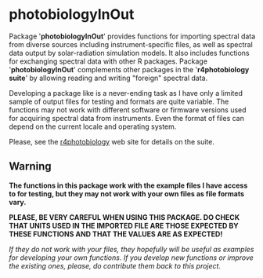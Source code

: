 # photobiologyInOut #

Package '**photobiologyInOut**' provides functions for importing spectral data from diverse sources including instrument-specific files, as well as spectral data output by solar-radiation simulation models. It also includes functions for exchanging spectral data with other R packages. Package '**photobiologyInOut**' complements other packages in the '**r4photobiology suite**' by allowing reading and writing "foreign" spectral data.

Developing a package like is a never-ending task as I have only a limited sample of output files for testing and formats are quite variable. The functions may not work with different software or firmware versions used for acquiring spectral data from instruments. Even the format of files can depend on the current locale and operating system.

Please, see the [r4photobiology](http://www.r4photobiology.info) web site for details on the suite.

## Warning

**The functions in this package work with the example files I have access to for testing, but they may not work with your own files as file formats vary.**

**PLEASE, BE VERY CAREFUL WHEN USING THIS PACKAGE. DO CHECK THAT UNITS USED IN THE IMPORTED FILE ARE THOSE EXPECTED BY THESE FUNCTIONS AND THAT THE VALUES ARE AS EXPECTED!**

_If they do not work with your files, they hopefully will be useful as examples for developing your own functions. If you develop new functions or improve the existing ones, please, do contribute them back to this project._




